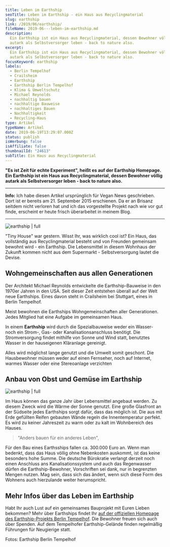 ```yaml
---
title: Leben im Earthship
seoTitle: Leben im Earthship - ein Haus aus Recyclingmaterial
slug: earthship
link: /2019/06/earthship/
fileName: 2019-06---leben-im-earthship.md
description:
  Ein Earthship ist ein Haus aus Recyclingmaterial, dessen Bewohner völlig
  autark als Selbstversorger leben - back to nature also.
excerpt:
  Ein Earthship ist ein Haus aus Recyclingmaterial, dessen Bewohner völlig
  autark als Selbstversorger leben - back to nature also.
focusKeyword: earthship
labels:
  - Berlin Tempelhof
  - Crailsheim
  - Earthship
  - Earthship Berlin Tempelhof
  - Klima & Umweltschutz
  - Michael Reynolds
  - nachhaltig bauen
  - nachhaltige Bauweise
  - nachhaltiges Bauen
  - Nachhaltigkeit
  - Recycling-Haus
type: Artikel
typeName: Artikel
date: 2019-06-19T13:29:07.000Z
status: publish
isWerbung: false
isAffiliate: false
thumbnailId: "24613"
subTitle: Ein Haus aus Recyclingmaterial
---
```


<strong>"Es ist Zeit für echte Experiment", heißt es auf der Earthship Homepage.
Ein Earthship ist ein Haus aus Recyclingmaterial, dessen Bewohner völlig autark
als Selbstversorger leben - back to nature also. </strong>

<hr />

<strong>Info:</strong> Ich habe diesen Artikel ursprünglich für Vegan News
geschrieben. Dort ist er bereits am 21. September 2015 erschienen. Da er an
Brisanz seitdem nicht verloren hat und ich das vorgestellte Projekt nach wie vor
gut finde, erscheint er heute frisch überarbeitet in meinem Blog.

<hr />

![earthship | full](http://cardamonchai.com/wp-content/uploads/2019/06/Toilet_2-200x300.jpg "Auf fließendes Wasser muss im Earthship nicht verzichtet werden. Foto: Earthship Berlin Tempelhof")

"Tiny House" war gestern. Wisst Ihr, was wirklich cool ist? Ein Haus, das
vollständig aus Recyclingmaterial besteht und von Freunden gemeinsam bewohnt
wird - ein Earthship. Die Lebensmittel in diesem Wohnhaus der Zukunft kommen
nicht aus dem Supermarkt - Selbstversorgung lautet die Devise.

## Wohngemeinschaften aus allen Generationen

Der Architekt Michael Reynolds entwickelte die Earthship-Bauweise in den 1970er
Jahren in den USA. Seit dieser Zeit entstehen überall auf der Welt neue
Earthships. Eines davon steht in Crailsheim bei Stuttgart, eines in Berlin
Tempelhof.

Meist bewohnen die Earthships Wohngemeinschaften aller Generationen. Jedes
Mitglied hat eine Aufgabe im gemeinsamen Haus.

In einem <strong>Earthship</strong> wird durch die Spezialbauweise weder ein
Wasser- noch ein Strom-, Gas- oder Kanalisationsanschluss benötigt. Die
Stromversorgung findet mithilfe von Sonne und Wind statt, benutztes Wasser in
der hauseigenen Kläranlage gereinigt.

Alles wird möglichst lange genutzt und die Umwelt somit geschont. Die
Hausbewohner müssen weder auf einen Fernseher, noch auf Internet, warmes Wasser
oder eine Stereoanlage verzichten

## Anbau von Obst und Gemüse im Earthship

![earthship | full](http://cardamonchai.com/wp-content/uploads/2019/06/global_greenhouse5-300x200.jpg "Hier wird Obst und Gemüse angebaut. Foto: Eartship Berlin Tempelhof")

Im Haus können das ganze Jahr über Lebensmittel angebaut werden. Zu diesem Zweck
wird die Wärme der Sonne genutzt. Eine große Glasfront an der Südseite jedes
Earthships sorgt dafür, dass das möglich ist. Die aus mit Erde gefüllten Reifen
gebauten Wände regeln die Innentemperatur perfekt. Es wird zu keiner Jahreszeit
zu warm oder zu kalt im Wohnbereich des Hauses.

<blockquote>"Anders bauen für ein anderes Leben",</blockquote>

Für den Bau eines Earthsships fallen ca. 300.000 Euro an. Wenn man bedenkt, dass
das Haus völlig ohne Nebenkosten auskommt, ist das keine besonders hohe Summe.
Die deutsche Bürokratie verlangt derzeit noch einen Anschluss ans
Kanalisationssystem und auch das Regenwasser dürfen die Earthship-Bewohner,
Vorschriften sei dank, nur in begrenzten Mengen nutzen. Mag sein, dass sich das
ändert, wenn sich diese Form des Wohnens auch hierzulande weiter herumspricht.

## Mehr Infos über das Leben im Earthship

Habt Ihr auch Lust auf ein gemeinsames Bauprojekt mit Euren Lieben bekommen?
Mehr über Earthships findet Ihr
<a href="http://www.earthship-tempelhof.de/" target="_blank" rel="noopener">auf
der offiziellen Homepage des Earthship-Projekts Berlin Tempelhof</a>. Die
Bewohner freuen sich auch über Spenden. Auf dem Tempelhofer Earthship-Gelände
finden regelmäßig Führungen für Neugierige statt.

Fotos: Earthship Berlin Tempelhof
